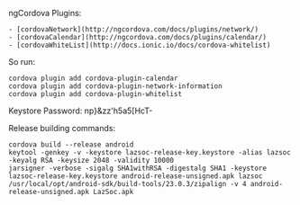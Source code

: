 ngCordova Plugins:

	- [cordovaNetwork](http://ngcordova.com/docs/plugins/network/)
	- [cordovaCalendar](http://ngcordova.com/docs/plugins/calendar/)
	- [cordovaWhiteList](http://docs.ionic.io/docs/cordova-whitelist)

So run:

    cordova plugin add cordova-plugin-calendar
    cordova plugin add cordova-plugin-network-information
    cordova plugin add cordova-plugin-whitelist


Keystore Password: np}&zz'h5a5[HcT-

Release building commands:

    cordova build --release android
    keytool -genkey -v -keystore lazsoc-release-key.keystore -alias lazsoc -keyalg RSA -keysize 2048 -validity 10000
    jarsigner -verbose -sigalg SHA1withRSA -digestalg SHA1 -keystore lazsoc-release-key.keystore android-release-unsigned.apk lazsoc
    /usr/local/opt/android-sdk/build-tools/23.0.3/zipalign -v 4 android-release-unsigned.apk LazSoc.apk
